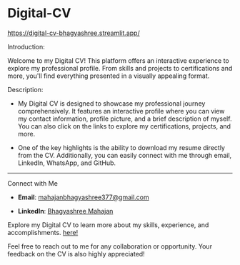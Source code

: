 # Digital-CV
https://digital-cv-bhagyashree.streamlit.app/


Introduction:

Welcome to my Digital CV! This platform offers an interactive experience to explore my professional profile. From skills and projects to certifications and more, you'll find everything presented in a visually appealing format.



Description:
- My Digital CV is designed to showcase my professional journey comprehensively. It features an interactive profile where you can view my contact information, profile picture, and a brief description of myself. You can also click on the links to explore my certifications, projects, and more.

- One of the key highlights is the ability to download my resume directly from the CV. Additionally, you can easily connect with me through email, LinkedIn, WhatsApp, and GitHub.



---

Connect with Me
- **Email**: [mahajanbhagyashree377@gmail.com](mailto:mahajanbhagyashree377@gmail.com)
  
- **LinkedIn**: [Bhagyashree Mahajan](https://www.linkedin.com/in/bhagyashree-mahajan-a2577520b/)


Explore my Digital CV to learn more about my skills, experience, and accomplishments. [here!](https://digital-cv-bhagyashree.streamlit.app/)

Feel free to reach out to me for any collaboration or opportunity. Your feedback on the CV is also highly appreciated!


